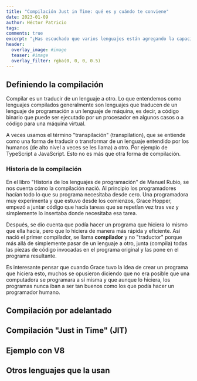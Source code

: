 ```yaml
---
title: "Compilación Just in Time: qué es y cuándo te conviene"
date: 2023-01-09
author: Héctor Patricio
tags:
comments: true
excerpt: "¿Has escuchado que varios lenguajes están agregando la capacidad de compilación Just In Time a sus entornos? Hablemos de qué es y cómo te beneficia."
header:
  overlay_image: #image
  teaser: #image
  overlay_filter: rgba(0, 0, 0, 0.5)
---
```

<!-- Introducción -->

## Definiendo la compilación

Compilar es un traducir de un lenguaje a otro. Lo que entendemos como lenguajes compilados generalmente son lenguajes que traducen de un lenguaje de programación a un lenguaje de máquina, es decir, a código binario que puede ser ejecutado por un procesador en algunos casos o a código para una máquina virtual.

A veces usamos el término "transpilación" (transpilation), que se entiende como una forma de traducir o transformar de un lenguaje entendido por los humanos (de alto nivel a veces se les llama) a otro. Por ejemplo de TypeScript a JavaScript. Esto no es más que otra forma de compilación.

### Historia de la compilación

En el libro "Historia de los lenguajes de programación" de Manuel Rubio, se nos cuenta cómo la compilación nació. Al principio los programadores hacían todo lo que su programa necesitaba desde cero. Una programadora muy experimenta y que estuvo desde los comienzos, Grace Hopper, empezó a juntar código que hacía tareas que se repetían vez tras vez y simplemente lo insertaba donde necesitaba esa tarea.

Después, se dio cuenta que podía hacer un programa que hiciera lo mismo que ella hacía, pero que lo hiciera de manera más rápida y eficiente. Así nació el primer compilador, se llama **compilador** y no "traductor" porque más allá de simplemente pasar de un lenguaje a otro, junta (compila) todas las piezas de código invocadas en el programa original y las pone en el programa resultante.

Es interesante pensar que cuando Grace tuvo la idea de crear un programa que hiciera esto, muchos se opusieron diciendo que no era posible que una computadora se programara a sí misma y que aunque lo hiciera, los programas nunca iban a ser tan buenos como los que podía hacer un programador humano.

## Compilación por adelantado

## Compilación "Just in Time" (JIT)

## Ejemplo con V8

## Otros lenguajes que la usan
